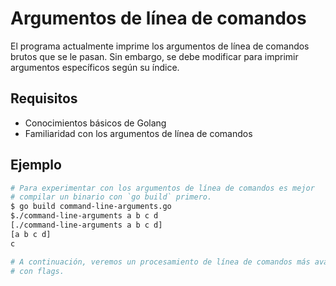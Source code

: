 # Argumentos de línea de comandos

El programa actualmente imprime los argumentos de línea de comandos brutos que se le pasan. Sin embargo, se debe modificar para imprimir argumentos específicos según su índice.

## Requisitos

- Conocimientos básicos de Golang
- Familiaridad con los argumentos de línea de comandos

## Ejemplo

```sh
# Para experimentar con los argumentos de línea de comandos es mejor
# compilar un binario con `go build` primero.
$ go build command-line-arguments.go
$./command-line-arguments a b c d
[./command-line-arguments a b c d]
[a b c d]
c

# A continuación, veremos un procesamiento de línea de comandos más avanzado
# con flags.
```
